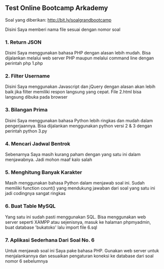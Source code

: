 ## Test Online Bootcamp Arkademy

Soal yang diberikan:
http://bit.ly/soalgrandbootcamp

Disini Saya memberi nama file sesuai dengan nomor soal

### 1. Return JSON
Disini Saya menggunakan bahasa PHP dengan alasan lebih mudah. Bisa dijalankan melalui web server PHP maupun melalui command line dengan perintah php 1.php


### 2. Filter Username
Disini Saya menggunakan Javascript dan jQuery dengan alasan akan lebih baik jika filter memiliki respon langsung yang cepat. File 2.html bisa langsung dibuka pada browser


### 3. Bilangan Prima
Disini Saya menggunakan bahasa Python lebih ringkas dan mudah dalam pengerjaannya. Bisa dijalankan menggunakan python versi 2 & 3 dengan perintah python 3.py


### 4. Mencari Jadwal Bentrok
Sebenarnya Saya masih kurang paham dengan yang satu ini dalam menjawabnya. Jadi mohon maaf kalo salah


### 5. Menghitung Banyak Karakter
Masih menggunakan bahasa Python dalam menjawab soal ini. Sudah memiliki function count() yang mendukung jawaban dari soal yang satu ini jadi codingnya sangat ringkas


### 6. Buat Table MySQL
Yang satu ini sudah pasti menggunakan SQL. Bisa menggunakan web server seperti XAMPP atau sejenisnya, masuk ke halaman phpmyadmin, buat database 'bukatoko' lalu import file 6.sql


### 7. Aplikasi Sederhana Dari Soal No. 6
Untuk menjawab soal ini Saya pake bahasa PHP. Gunakan web server untuk menjalankannya dan sesuaikan pengaturan koneksi ke database dari soal nomor 6 sebelumnya
